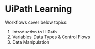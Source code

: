 # UiPath Learning

Workflows cover below topics:
1. Introduction to UiPath
2. Variables, Data Types & Control Flows
3. Data Manipulation
